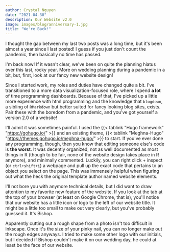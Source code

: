 ```yaml
---
author: Crystal Nguyen
date: "2021-04-30"
description: Our Website v2.0
image: images/blog/anniversary-1.jpg
title: "We're Back!"
---
```

  
I thought the gap between my last two posts was a long time, but it's been almost a year since I last posted! I guess if you just don't count the pandemic, then basically no time has passed.

I'm back now! If it wasn't clear, we've been on quite the planning hiatus over this last, rocky year. More on wedding planning during a pandemic in a bit, but, first, look at our fancy new website design!
  
Since I started work, my roles and duties have changed quite a bit. I've transitioned to a more data visualization-focused role, where I spend __a lot__ of time programming dashboards. Because of that, I've picked up a little more experience with html programming and the knowledge that `blogdown`, a sibling of `RMarkdown` but better suited for fancy looking blog sites, exists. Pair these with the boredom from a pandemic, and you've got yourself a version 2.0 of a website!
  
I'll admit it was sometimes painful. I used the {{< tablink "Hugo framework" "https://gohugo.io/" >}} and an existing theme, {{< tablink "Meghna-Hugo" "https://themes.gohugo.io/meghna-hugo/" >}} to start. If you've ever done any programming, though, then you know that editing someone else's code is __the worst__. It was decently organized, not as well documented as most things in R (though to be fair, none of the website design takes place in R anymore), and minimally commented. Luckily, you can right click + inspect (or `ctrl+shift+i`) a webpage and pull up the exact code that pertains to an object you select on the page. This was immensely helpful when figuring out what the heck the original template author named website elements.

I'll not bore you with anymore technical details, but I did want to draw attention to my favorite new feature of the website. If you look at the tab at the top of your browser (at least on Google Chrome, that is), you'll notice that our website has a little icon or logo to the left of our website title. It might be a little too small to make out very clearly, but you've probably guessed it. It's Bishop.

Apparently cutting out a rough shape from a photo isn't too difficult in Inkscape. Once it's the size of your pinky nail, you can no longer make out the rough edges anyways. I tried to make some other logo with our initials, but I decided if Bishop couldn't make it on our wedding day, he could at least be the face of our website.

